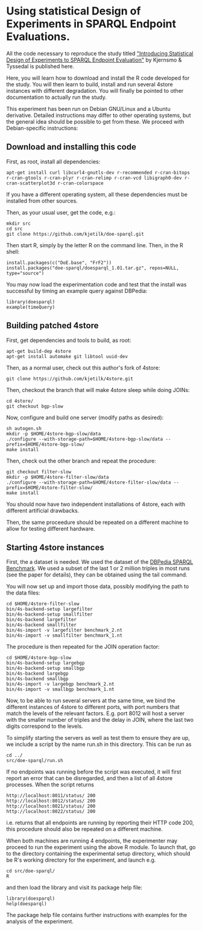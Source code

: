 Using statistical Design of Experiments in SPARQL Endpoint Evaluations.
=======================================================================

All the code necessary to reproduce the study titled ["Introducing
  Statistical Design of Experiments to SPARQL Endpoint Evaluation"](http://folk.uio.no/kjekje/2013/iswc.pdf) by
  Kjernsmo & Tyssedal is published here.

Here, you will learn how to download and install the R code developed
for the study. You will then learn to build, install and run several
4store instances with different degradation. You will finally be
pointed to other documentation to actually run the study.

This experiment has been run on Debian GNU/Linux and a Ubuntu
derivative. Detailed instructions may differ to other operating
systems, but the general idea should be possible to get from these. We
proceed with Debian-specific instructions:


Download and installing this code
---------------------------------

First, as root, install all dependencies:
```
apt-get install curl libcurl4-gnutls-dev r-recommended r-cran-bitops r-cran-gtools r-cran-plyr r-cran-relimp r-cran-vcd libigraph0-dev r-cran-scatterplot3d r-cran-colorspace
```
If you have a different operating system, all these dependencies must
be installed from other sources.

Then, as your usual user, get the code, e.g.:
```
mkdir src
cd src
git clone https://github.com/kjetilk/doe-sparql.git
```


Then start R, simply by the letter R on the command line. Then, in the
R shell:
```{r}
install.packages(c("DoE.base", "FrF2"))
install.packages("doe-sparql/doesparql_1.01.tar.gz", repos=NULL, type="source")
```

You may now load the experimentation code and test that the install
was successful by timing an example query against DBPedia:

```{r}
library(doesparql)
example(timeQuery)
```


Building patched 4store
-----------------------

First, get dependencies and tools to build, as root:
```
apt-get build-dep 4store
apt-get install automake git libtool uuid-dev
```

Then, as a normal user, check out this author's fork of 4store:

```
git clone https://github.com/kjetilk/4store.git
```

Then, checkout the branch that will make 4store sleep while doing
JOINs:

```
cd 4store/
git checkout bgp-slow
```

Now, configure and build one server (modify paths as desired):
```
sh autogen.sh
mkdir -p $HOME/4store-bgp-slow/data
./configure --with-storage-path=$HOME/4store-bgp-slow/data --prefix=$HOME/4store-bgp-slow/
make install
```

Then, check out the other branch and repeat the procedure:

```
git checkout filter-slow
mkdir -p $HOME/4store-filter-slow/data
./configure --with-storage-path=$HOME/4store-filter-slow/data --prefix=$HOME/4store-filter-slow/
make install
```

You should now have two independent installations of 4store, each with
different artificial drawbacks.

Then, the same proceedure should be repeated on a different machine to
allow for testing different hardware.

Starting 4store instances
-------------------------

First, the a dataset is needed. We used the dataset of the [DBPedia
SPARQL Benchmark](http://aksw.org/Projects/DBPSB.html). We used a
subset of the last 1 or 2 million triples in most runs (see the paper
for details), they can be obtained using the tail command.

You will now set up and import those data, possibly modifying the path
to the data files:

```
cd $HOME/4store-filter-slow
bin/4s-backend-setup largefilter
bin/4s-backend-setup smallfilter
bin/4s-backend largefilter
bin/4s-backend smallfilter
bin/4s-import -v largefilter benchmark_2.nt
bin/4s-import -v smallfilter benchmark_1.nt
```

The procedure is then repeated for the JOIN operation factor:

```
cd $HOME/4store-bgp-slow
bin/4s-backend-setup largebgp
bin/4s-backend-setup smallbgp
bin/4s-backend largebgp
bin/4s-backend smallbgp
bin/4s-import -v largebgp benchmark_2.nt
bin/4s-import -v smallbgp benchmark_1.nt
```

Now, to be able to run several servers at the same time, we bind the
different instances of 4store to different ports, with port numbers
that match the levels of the relevant factors. E.g. port 8012 will
host a server with the smaller number of triples and the delay in
JOIN, where the last two digits correspond to the levels.

To simplify starting the servers as well as test them to ensure they
are up, we include a script by the name run.sh in this directory. This
can be run as

```
cd ../
src/doe-sparql/run.sh
```

If no endpoints was running before the script was executed, it will
first report an error that can be disregarded, and then a list of all
4store processes. When the script returns

```
http://localhost:8011/status/ 200
http://localhost:8012/status/ 200
http://localhost:8021/status/ 200
http://localhost:8022/status/ 200
```
i.e. returns that all endpoints are running by reporting their HTTP
code 200, this procedure should also be repeated on a different machine.

When both machines are running 4 endpoints, the experimenter may
proceed to run the experiment using the above R module. To launch
that, go to the directory containing the experimental setup directory,
which should be R's working directory for the experiment,
and launch e.g.

```
cd src/doe-sparql/
R
```
and then load the library and visit its package help file:
```{r}
library(doesparql)
help(doesparql)
```

The package help file contains further instructions with examples for
the analysis of the experiment.
